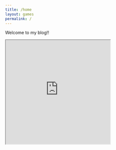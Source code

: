 ```yaml
---
title: /home
layout: games
permalink: /
---
```


<p>Welcome to my blog!!</p>

<p><iframe src="https://editor.p5js.org/Plotkine/present/kmFef9ExW" width="340px" height="340px" frameBorder="1" title="gameOfLife"></iframe></p>
